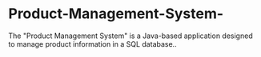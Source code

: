 # Product-Management-System-
The "Product Management System" is a Java-based application designed to manage product information in a SQL database..
